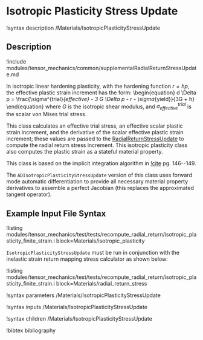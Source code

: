 # Isotropic Plasticity Stress Update

!syntax description /Materials/IsotropicPlasticityStressUpdate

## Description

!include modules/tensor_mechanics/common/supplementalRadialReturnStressUpdate.md

In isotropic linear hardening plasticity, with the hardening function $r = hp$, the effective
plastic strain increment has the form:
\begin{equation}
 d \Delta p = \frac{\sigma^{trial}_{effective} - 3 G \Delta p - r - \sigma_{yield}}{3G + h}
\end{equation}
where $G$ is the isotropic shear modulus, and $\sigma^{trial}_{effective}$ is the scalar von Mises
trial stress.

This class calculates an effective trial stress, an effective scalar plastic strain increment, and
the derivative of the scalar effective plastic strain increment; these values are passed to the
[RadialReturnStressUpdate](/RadialReturnStressUpdate.md) to compute the radial return stress
increment.  This isotropic plasticity class also computes the plastic strain as a stateful material
property.

This class is based on the implicit integration algorithm in [!cite](dunne2005introduction)
pg. 146--149.  

The `ADIsotropicPlasticityStressUpdate` version of this class uses forward mode automatic
differentiation to provide all necessary material property derivatives to
assemble a perfect Jacobian (this replaces the approximated tangent operator).

## Example Input File Syntax

!listing modules/tensor_mechanics/test/tests/recompute_radial_return/isotropic_plasticity_finite_strain.i block=Materials/isotropic_plasticity

`IsotropicPlasticityStressUpdate` must be run in conjunction with the inelastic strain return mapping
stress calculator as shown below:

!listing modules/tensor_mechanics/test/tests/recompute_radial_return/isotropic_plasticity_finite_strain.i block=Materials/radial_return_stress

!syntax parameters /Materials/IsotropicPlasticityStressUpdate

!syntax inputs /Materials/IsotropicPlasticityStressUpdate

!syntax children /Materials/IsotropicPlasticityStressUpdate

!bibtex bibliography
